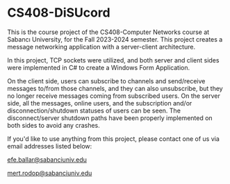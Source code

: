 # CS408-DiSUcord
This is the course project of the CS408-Computer Networks course at Sabancı University, for the Fall 2023-2024 semester.
This project creates a message networking application with a server-client architecture.

In this project, TCP sockets were utilized, and both server and client sides were implemented in C# to create a Windows Form Application.

On the client side, users can subscribe to channels and send/receive messages to/from those channels, and they can also unsubscribe, but they no longer receive messages coming from subscribed users.
On the server side, all the messages, online users, and the subscription and/or disconnection/shutdown statuses of users can be seen.
The disconnect/server shutdown paths have been properly implemented on both sides to avoid any crashes.

If you'd like to use anything from this project, please contact one of us via email addresses listed below:

efe.ballar@sabanciuniv.edu

mert.rodop@sabanciuniv.edu
